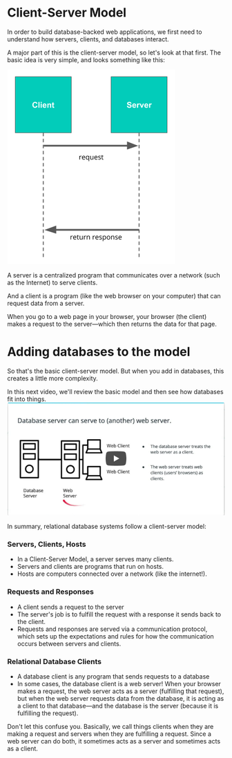 # Client-Server Model
In order to build database-backed web applications, we first need to understand how servers, clients, and databases interact.

A major part of this is the client-server model, so let's look at that first. The basic idea is very simple, and looks something like this:

<img src="img/client-server-model.png">

A server is a centralized program that communicates over a network (such as the Internet) to serve clients.

And a client is a program (like the web browser on your computer) that can request data from a server.

When you go to a web page in your browser, your browser (the client) makes a request to the server—which then returns the data for that page.

# Adding databases to the model
So that's the basic client-server model. But when you add in databases, this creates a little more complexity.

In this next video, we'll review the basic model and then see how databases fit into things.
<img src="img/img2.png">

In summary, relational database systems follow a client-server model:

### Servers, Clients, Hosts
- In a Client-Server Model, a server serves many clients.
- Servers and clients are programs that run on hosts.
- Hosts are computers connected over a network (like the internet!).
### Requests and Responses
- A client sends a request to the server
- The server's job is to fulfill the request with a response it sends back to the client.
- Requests and responses are served via a communication protocol, which sets up the expectations and rules for how the communication occurs between servers and clients.
### Relational Database Clients
- A database client is any program that sends requests to a database
- In some cases, the database client is a web server! When your browser makes a request, the web server acts as a server (fulfilling that request), but when the web server requests data from the database, it is acting as a client to that database—and the database is the server (because it is fulfilling the request).
  
Don't let this confuse you. Basically, we call things clients when they are making a request and servers when they are fulfilling a request. Since a web server can do both, it sometimes acts as a server and sometimes acts as a client.